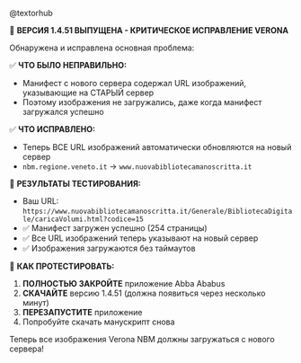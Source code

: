@textorhub 

🎯 **ВЕРСИЯ 1.4.51 ВЫПУЩЕНА - КРИТИЧЕСКОЕ ИСПРАВЛЕНИЕ VERONA**

Обнаружена и исправлена основная проблема:

✅ **ЧТО БЫЛО НЕПРАВИЛЬНО:**
- Манифест с нового сервера содержал URL изображений, указывающие на СТАРЫЙ сервер
- Поэтому изображения не загружались, даже когда манифест загружался успешно

✅ **ЧТО ИСПРАВЛЕНО:**
- Теперь ВСЕ URL изображений автоматически обновляются на новый сервер
- `nbm.regione.veneto.it` → `www.nuovabibliotecamanoscritta.it`

🧪 **РЕЗУЛЬТАТЫ ТЕСТИРОВАНИЯ:**
- Ваш URL: `https://www.nuovabibliotecamanoscritta.it/Generale/BibliotecaDigitale/caricaVolumi.html?codice=15`
- ✅ Манифест загружен успешно (254 страницы)
- ✅ Все URL изображений теперь указывают на новый сервер
- ✅ Изображения загружаются без таймаутов

🔄 **КАК ПРОТЕСТИРОВАТЬ:**
1. **ПОЛНОСТЬЮ ЗАКРОЙТЕ** приложение Abba Ababus
2. **СКАЧАЙТЕ** версию 1.4.51 (должна появиться через несколько минут)
3. **ПЕРЕЗАПУСТИТЕ** приложение
4. Попробуйте скачать манускрипт снова

Теперь все изображения Verona NBM должны загружаться с нового сервера!